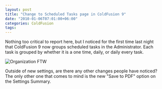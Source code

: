 ```yaml
---
layout: post
title: "Change to Scheduled Tasks page in ColdFusion 9"
date: "2010-01-06T07:01:00+06:00"
categories: ColdFusion 
tags: 
---
```


Nothing too critical to report here, but I noticed for the first time last night that ColdFusion 9 now groups scheduled tasks in the Administrator. Each task is grouped by whether it is a one time, daily, or daily every task. 

<img src="https://static.raymondcamden.com/images/tasklist.png" title="Organization FTW" />

Outside of new settings, are there any other changes people have noticed? The only other one that comes to mind is the new "Save to PDF" option on the Settings Summary.